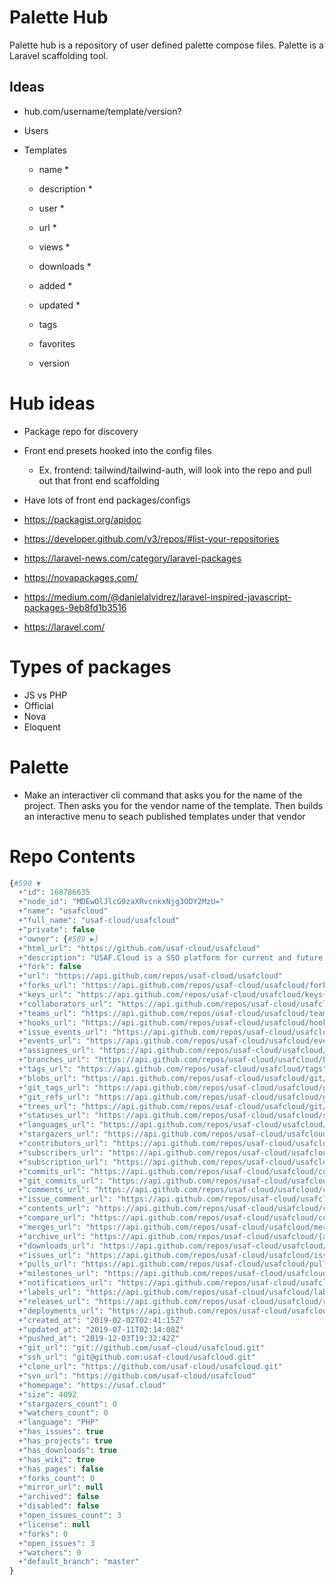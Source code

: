 # Palette Hub

Palette hub is a repository of user defined palette compose files. Palette is a Laravel scaffolding tool.

## Ideas

-   hub.com/username/template/version?

-   Users
-   Templates

    -   name \*
    -   description \*
    -   user \*
    -   url \*
    -   views \*
    -   downloads \*
    -   added \*
    -   updated \*

    -   tags
    -   favorites
    -   version

# Hub ideas

-   Package repo for discovery
-   Front end presets hooked into the config files
    -   Ex. frontend: tailwind/tailwind-auth, will look into the repo and pull out that front end scaffolding
-   Have lots of front end packages/configs

-   https://packagist.org/apidoc
-   https://developer.github.com/v3/repos/#list-your-repositories
-   https://laravel-news.com/category/laravel-packages
-   https://novapackages.com/
-   https://medium.com/@danielalvidrez/laravel-inspired-javascript-packages-9eb8fd1b3516
-   https://laravel.com/

# Types of packages

-   JS vs PHP
-   Official
-   Nova
-   Eloquent

# Palette

-   Make an interactiver cli command that asks you for the name of the project. Then asks you for the vendor name of the template. Then builds an interactive menu to seach published templates under that vendor

# Repo Contents

```php
{#590 ▼
  +"id": 168786635
  +"node_id": "MDEwOlJlcG9zaXRvcnkxNjg3ODY2MzU="
  +"name": "usafcloud"
  +"full_name": "usaf-cloud/usafcloud"
  +"private": false
  +"owner": {#589 ▶}
  +"html_url": "https://github.com/usaf-cloud/usafcloud"
  +"description": "USAF.Cloud is a SSO platform for current and future tools/platforms for USAF members"
  +"fork": false
  +"url": "https://api.github.com/repos/usaf-cloud/usafcloud"
  +"forks_url": "https://api.github.com/repos/usaf-cloud/usafcloud/forks"
  +"keys_url": "https://api.github.com/repos/usaf-cloud/usafcloud/keys{/key_id}"
  +"collaborators_url": "https://api.github.com/repos/usaf-cloud/usafcloud/collaborators{/collaborator}"
  +"teams_url": "https://api.github.com/repos/usaf-cloud/usafcloud/teams"
  +"hooks_url": "https://api.github.com/repos/usaf-cloud/usafcloud/hooks"
  +"issue_events_url": "https://api.github.com/repos/usaf-cloud/usafcloud/issues/events{/number}"
  +"events_url": "https://api.github.com/repos/usaf-cloud/usafcloud/events"
  +"assignees_url": "https://api.github.com/repos/usaf-cloud/usafcloud/assignees{/user}"
  +"branches_url": "https://api.github.com/repos/usaf-cloud/usafcloud/branches{/branch}"
  +"tags_url": "https://api.github.com/repos/usaf-cloud/usafcloud/tags"
  +"blobs_url": "https://api.github.com/repos/usaf-cloud/usafcloud/git/blobs{/sha}"
  +"git_tags_url": "https://api.github.com/repos/usaf-cloud/usafcloud/git/tags{/sha}"
  +"git_refs_url": "https://api.github.com/repos/usaf-cloud/usafcloud/git/refs{/sha}"
  +"trees_url": "https://api.github.com/repos/usaf-cloud/usafcloud/git/trees{/sha}"
  +"statuses_url": "https://api.github.com/repos/usaf-cloud/usafcloud/statuses/{sha}"
  +"languages_url": "https://api.github.com/repos/usaf-cloud/usafcloud/languages"
  +"stargazers_url": "https://api.github.com/repos/usaf-cloud/usafcloud/stargazers"
  +"contributors_url": "https://api.github.com/repos/usaf-cloud/usafcloud/contributors"
  +"subscribers_url": "https://api.github.com/repos/usaf-cloud/usafcloud/subscribers"
  +"subscription_url": "https://api.github.com/repos/usaf-cloud/usafcloud/subscription"
  +"commits_url": "https://api.github.com/repos/usaf-cloud/usafcloud/commits{/sha}"
  +"git_commits_url": "https://api.github.com/repos/usaf-cloud/usafcloud/git/commits{/sha}"
  +"comments_url": "https://api.github.com/repos/usaf-cloud/usafcloud/comments{/number}"
  +"issue_comment_url": "https://api.github.com/repos/usaf-cloud/usafcloud/issues/comments{/number}"
  +"contents_url": "https://api.github.com/repos/usaf-cloud/usafcloud/contents/{+path}"
  +"compare_url": "https://api.github.com/repos/usaf-cloud/usafcloud/compare/{base}...{head}"
  +"merges_url": "https://api.github.com/repos/usaf-cloud/usafcloud/merges"
  +"archive_url": "https://api.github.com/repos/usaf-cloud/usafcloud/{archive_format}{/ref}"
  +"downloads_url": "https://api.github.com/repos/usaf-cloud/usafcloud/downloads"
  +"issues_url": "https://api.github.com/repos/usaf-cloud/usafcloud/issues{/number}"
  +"pulls_url": "https://api.github.com/repos/usaf-cloud/usafcloud/pulls{/number}"
  +"milestones_url": "https://api.github.com/repos/usaf-cloud/usafcloud/milestones{/number}"
  +"notifications_url": "https://api.github.com/repos/usaf-cloud/usafcloud/notifications{?since,all,participating}"
  +"labels_url": "https://api.github.com/repos/usaf-cloud/usafcloud/labels{/name}"
  +"releases_url": "https://api.github.com/repos/usaf-cloud/usafcloud/releases{/id}"
  +"deployments_url": "https://api.github.com/repos/usaf-cloud/usafcloud/deployments"
  +"created_at": "2019-02-02T02:41:15Z"
  +"updated_at": "2019-07-11T02:14:08Z"
  +"pushed_at": "2019-12-03T19:32:42Z"
  +"git_url": "git://github.com/usaf-cloud/usafcloud.git"
  +"ssh_url": "git@github.com:usaf-cloud/usafcloud.git"
  +"clone_url": "https://github.com/usaf-cloud/usafcloud.git"
  +"svn_url": "https://github.com/usaf-cloud/usafcloud"
  +"homepage": "https://usaf.cloud"
  +"size": 4092
  +"stargazers_count": 0
  +"watchers_count": 0
  +"language": "PHP"
  +"has_issues": true
  +"has_projects": true
  +"has_downloads": true
  +"has_wiki": true
  +"has_pages": false
  +"forks_count": 0
  +"mirror_url": null
  +"archived": false
  +"disabled": false
  +"open_issues_count": 3
  +"license": null
  +"forks": 0
  +"open_issues": 3
  +"watchers": 0
  +"default_branch": "master"
}
```
